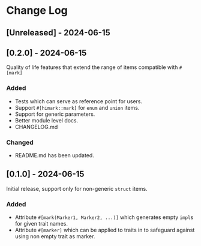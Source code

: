# Change Log

## [Unreleased] - 2024-06-15

## [0.2.0] - 2024-06-15 
 
Quality of life features that extend the range of items compatible with `#[mark]`

### Added
- Tests which can serve as reference point for users.
- Support `#[himark::mark]` for `enum` and `union` items.
- Support for generic parameters.
- Better module level docs.
- CHANGELOG.md

### Changed
- README.md has been updated.
 
## [0.1.0] - 2024-06-15
  
Initial release, support only for non-generic `struct` items.
 
### Added
- Attribute `#[mark(Marker1, Marker2, ...)]` which generates empty `impl`s for given trait names.
- Attribute `#[marker]` which can be applied to traits in to safeguard against using non empty trait as marker.
